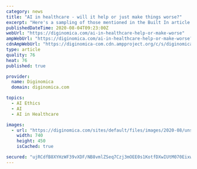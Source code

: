 ```yaml
---
category: news
title: "AI in healthcare - will it help or just make things worse?"
excerpt: "Here's a sampling of those mentioned in the Built In article: There is a downside, which AI app vendors typically pay insufficient attention to. This is highlighted in a Brookings article co-authored by the chair of the Department of Medical Ethics and ..."
publishedDateTime: 2020-08-04T09:23:00Z
webUrl: "https://diginomica.com/ai-in-healthcare-help-or-make-worse"
ampWebUrl: "https://diginomica.com/ai-in-healthcare-help-or-make-worse?amp"
cdnAmpWebUrl: "https://diginomica-com.cdn.ampproject.org/c/s/diginomica.com/ai-in-healthcare-help-or-make-worse?amp"
type: article
quality: 76
heat: 76
published: true

provider:
  name: Diginomica
  domain: diginomica.com

topics:
  - AI Ethics
  - AI
  - AI in Healthcare

images:
  - url: "https://diginomica.com/sites/default/files/images/2020-08/unsplash-national-cancer-institute-NFvdKIhxYlU%20740px.jpg"
    width: 740
    height: 450
    isCached: true

secured: "ujRCdfB8XYHzWF39vXDF/NB8vmlZSeq7Czj3mOEE0s1KotfDXwIUtM070EixweOSZCt+6d+Ha6exG1oKDbbo4j/bfFoGyPsMlxOkRWPTRyfIKIHpETOmgkhJCqm/SNnMPaIsTKtFYe35T6SrFHiYJKu4LRbnlvpnAUDEFBv90ItEdGIc178s4h/VYXpxHhCLnUfpZtu9gI6YF3dze/r/c2M2M+IN3uXQoyw/dJPcmKKNkTl2qJtxBjS9LzKo+Lii9HlJauLkwZAP9lw6Hfaxxm6KFZfYLGiwbfck9Mklx6QXzDaQYXzc+eRoPNLMmTfuy5ZHL2Ng6PQToS9rTGcF8g==;lt6+lGWgmTfrIa2lee5qjA=="
---
```


